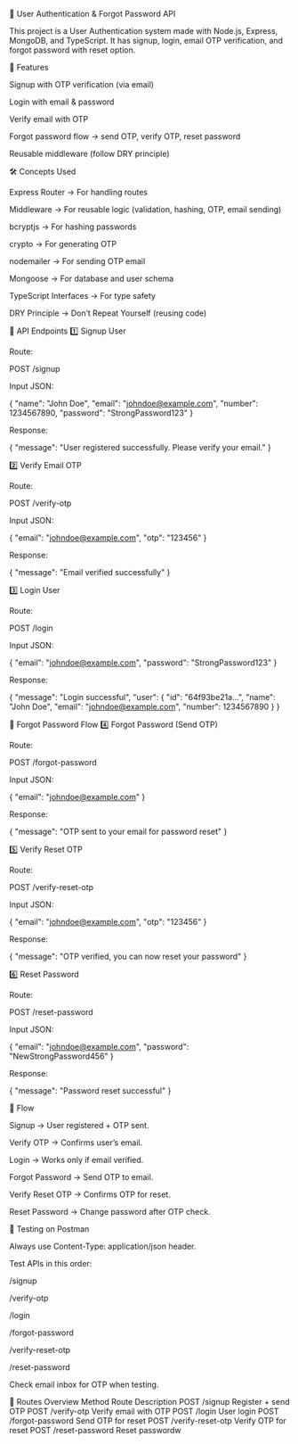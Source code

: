📖 User Authentication & Forgot Password API

This project is a User Authentication system made with Node.js, Express, MongoDB, and TypeScript.
It has signup, login, email OTP verification, and forgot password with reset option.

🚀 Features

Signup with OTP verification (via email)

Login with email & password

Verify email with OTP

Forgot password flow → send OTP, verify OTP, reset password

Reusable middleware (follow DRY principle)

🛠️ Concepts Used

Express Router → For handling routes

Middleware → For reusable logic (validation, hashing, OTP, email sending)

bcryptjs → For hashing passwords

crypto → For generating OTP

nodemailer → For sending OTP email

Mongoose → For database and user schema

TypeScript Interfaces → For type safety

DRY Principle → Don’t Repeat Yourself (reusing code)

📡 API Endpoints
1️⃣ Signup User

Route:

POST /signup


Input JSON:

{
  "name": "John Doe",
  "email": "johndoe@example.com",
  "number": 1234567890,
  "password": "StrongPassword123"
}


Response:

{ "message": "User registered successfully. Please verify your email." }

2️⃣ Verify Email OTP

Route:

POST /verify-otp


Input JSON:

{
  "email": "johndoe@example.com",
  "otp": "123456"
}


Response:

{ "message": "Email verified successfully" }

3️⃣ Login User

Route:

POST /login


Input JSON:

{
  "email": "johndoe@example.com",
  "password": "StrongPassword123"
}


Response:

{
  "message": "Login successful",
  "user": {
    "id": "64f93be21a...",
    "name": "John Doe",
    "email": "johndoe@example.com",
    "number": 1234567890
  }
}

🔐 Forgot Password Flow
4️⃣ Forgot Password (Send OTP)

Route:

POST /forgot-password


Input JSON:

{
  "email": "johndoe@example.com"
}


Response:

{ "message": "OTP sent to your email for password reset" }

5️⃣ Verify Reset OTP

Route:

POST /verify-reset-otp


Input JSON:

{
  "email": "johndoe@example.com",
  "otp": "123456"
}


Response:

{ "message": "OTP verified, you can now reset your password" }

6️⃣ Reset Password

Route:

POST /reset-password


Input JSON:

{
  "email": "johndoe@example.com",
  "password": "NewStrongPassword456"
}


Response:

{ "message": "Password reset successful" }

🔄 Flow

Signup → User registered + OTP sent.

Verify OTP → Confirms user’s email.

Login → Works only if email verified.

Forgot Password → Send OTP to email.

Verify Reset OTP → Confirms OTP for reset.

Reset Password → Change password after OTP check.

🧪 Testing on Postman

Always use Content-Type: application/json header.

Test APIs in this order:

/signup

/verify-otp

/login

/forgot-password

/verify-reset-otp

/reset-password

Check email inbox for OTP when testing.

📂 Routes Overview
Method	Route	Description
POST	/signup	Register + send OTP
POST	/verify-otp	Verify email with OTP
POST	/login	User login
POST	/forgot-password	Send OTP for reset
POST	/verify-reset-otp	Verify OTP for reset
POST	/reset-password	Reset passwordw